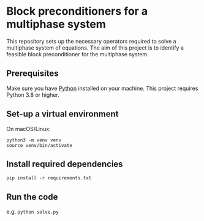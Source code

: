 # Block preconditioners for a multiphase system 
This repository sets up the necessary operators required to solve a multiphase system of equations. The aim of this project is to identify a feasible block preconditioner for the multiphase system.

## Prerequisites
Make sure you have [Python](https://www.python.org/downloads/) installed on your machine. This project requires Python 3.8 or higher.

## Set-up a virtual environment
On macOS/Linux:
```
python3 -m venv venv
source venv/bin/activate
```

## Install required dependencies
`pip install -r requirements.txt`

## Run the code
e.g. `python solve.py`